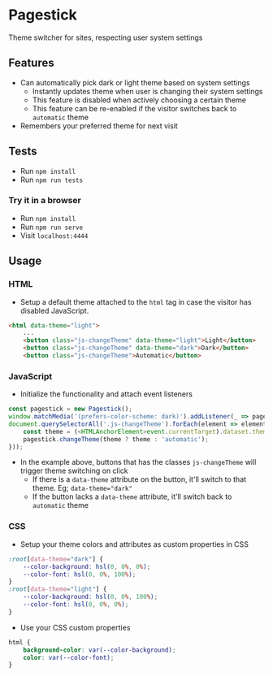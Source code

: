 # Pagestick
Theme switcher for sites, respecting user system settings

## Features
* Can automatically pick dark or light theme based on system settings
    * Instantly updates theme when user is changing their system settings
    * This feature is disabled when actively choosing a certain theme
    * This feature can be re-enabled if the visitor switches back to `automatic` theme
* Remembers your preferred theme for next visit

## Tests
* Run `npm install`
* Run `npm run tests`

### Try it in a browser
* Run `npm install`
* Run `npm run serve`
* Visit `localhost:4444`

## Usage
### HTML
* Setup a default theme attached to the `html` tag in case the visitor has disabled JavaScript.
```html
<html data-theme="light">
    ...
    <button class="js-changeTheme" data-theme="light">Light</button>
    <button class="js-changeTheme" data-theme="dark">Dark</button>
    <button class="js-changeTheme">Automatic</button>
```

### JavaScript
* Initialize the functionality and attach event listeners
```js
const pagestick = new Pagestick();
window.matchMedia('(prefers-color-scheme: dark)').addListener(_ => pagestick.changeTheme());
document.querySelectorAll('.js-changeTheme').forEach(element => element.addEventListener('click', event => {
    const theme = (<HTMLAnchorElement>event.currentTarget).dataset.theme;
    pagestick.changeTheme(theme ? theme : 'automatic');
}));
```
*  In the example above, buttons that has the classes `js-changeTheme` will trigger theme switching on click
    * If there is a `data-theme` attribute on the button, it'll switch to that theme. Eg; `data-theme="dark"`
    * If the button lacks a `data-theme` attribute, it'll switch back to `automatic` theme

### CSS
* Setup your theme colors and attributes as custom properties in CSS
```css
:root[data-theme="dark"] {
    --color-background: hsl(0, 0%, 0%);
    --color-font: hsl(0, 0%, 100%);
}
:root[data-theme="light"] {
    --color-background: hsl(0, 0%, 100%);
    --color-font: hsl(0, 0%, 0%);
}
```
* Use your CSS custom properties
```css
html {
    background-color: var(--color-background);
    color: var(--color-font);
}
```
